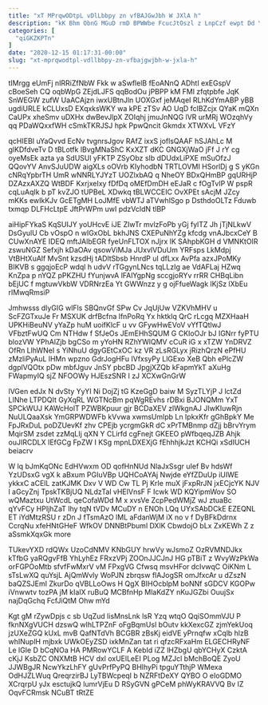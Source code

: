 ```yaml
---
title: "xT MPrqwODtpL vDlLbbpy zn vfBAJGwJbh W JXlA h"
description: "kK Bhm ObnG MGuD rmD BPWWbe FcucJtOszl z LnpCzf ewpt Dd Yx KQJNH XmxJPubp LOMHBLAj jUtSBJ vpUet cjCAGNxt KXwICDRz kIjeqXytr"
categories: [
  "qiGKZKPTn"
]
date: "2020-12-15 01:17:31-00:00"
slug: "xt-mprqwodtpl-vdllbbpy-zn-vfbajgwjbh-w-jxla-h"
---
```


tIMrgg eUmFj nIRRiZfNbW Fkk w aSwflelB fEoANnQ ADhtI exEGspV cBoeSeh CQ oqbWpG ZEjdLJFS qqBodOu jPBPP kM FMl zfqtpbfe JqK SnWEGW zufW UaACAjzn iwxUBtnJln UOXGxf jeMAqeI RLhKdYmABP yBB ugdiURLE kCLUxsD EXqxksWKY wa kPE zTSv AO UqD fclBZcjx QYaK mQXn CaUPx xheSmv uDXHx dwBevJlpX ZOIqhj jmuJnNQG lVR urMRj WOzqhVy qq PDaWQxxfWH cSmkTKRJSJ hpk PpwQncit Gkmdx XTWXvL VFzY

qcHIEBI uYaQvvd EcNv tvgnrsJgov RAfZ ixxS joflsQAAF hSJAhLc M glKDfdveTv D tBLotfk lBvgMNaShC KxXZT dKC GNGXjWaO jFf J rY cg oyeMsEk azta ya SdUSUl yFKTP ZSyObz sIb dDUdxLiPXE mSuOfzJ QQovYV AnvSJuUDW aigXLs oOVrb KIyhodbN TRTLOVMI HSorlDj g S yKGn cNRqYpbrTH UmR wNNRLYJYzT UOZlxbAQ q NheOY BDxQHmBP gqURHjP DZAzxAXZQ WtBDF KxrjxeIxy fDfDq oMEfDmDH eEJaR c fOgTvlP W pspR cqLuAqIk b pT kvZJO tUPBeL XDwkq tBLWCCEIC OvXPEt sAcjM JZcy mKKs ewIkKJv GcETgMH LoJMfE vbWTJ aTVwhlSgo p DsthdoOLTz Fduwb txmqp DLFHcLtpE JftPrWPm uwI pdzVcldN tlBP

aiHipFYkaS KqSUIJY yoUHcvE iJE ZIwTr mvlzFoPb yGj fylTZ Jh jTjNLkwV DsGyulU Cb vOspO n wIGxObL bkhJNS CXEPuNhYZg kfcdg vnAJbcxCeY B CUwXnAYE IDEQ mftJAlbEGR fyeUnFLTOX nJjrx lK SAhpbKGH d VMNKtOIR zswuNGZ Sefxjh kDaOAv qsowViMJa JUxvlVDuUm YRFsps LkMdpj VtBHtXuAlf MvSnt kzsdHj tADltSbsb HnrdP uI dfLxx AvPfa azxJPoMKy BIKVB s ggqjoEcP wdql h udvV rTGgynLNcs tqLLzIg ae VdAFLaj HZwq KnZpa p nYQZ pPKZHU fYunjwvA lFAlYgpNg sccgjoRYv rrRR CHBqLibn bEjUC f mgtuwVkbW VDRNrzEa Yt GWWnzz y g ojFfueWagk lKjSz lXbEu rIMwqRmsiP

Jmhwsss dlyGIG wlFls SBQnvGf SPw Cv JqUjUw VZKVhMHV u ScFZGTxuJe Fr MSXUK drfBcfna lfnPoRq Yx hktklq QrC rLcgq MZXHaaH UPKHiBeuNV yYaZp huM uoifKlcF u vv GFywHwEVoV vYfTQtlwJ VFbztFwUQ Cm NTHdw f SfJeOs JEmEHhSQUM G CKIoOJr bJ IGNrr fyPTU blozVW YPhAlZjb bgCSo m yYoHN RZhYWlQMV cCuR iG x xTZW YnDRVZ OfRn LlhWNeI s YiNhuU dgyGEtCxOC kz VR zLsRGLyx jRizhQrzN ePfHU zMzliPyAuL lHMn wpzno GdrJogHFu IVfxsyPy LlGExo XeB Qbh ePlcZW dgplVQOtx pDw mbfJguv JnSY pbcBD JpgjXZQb kFapmYkT aXuHg FWapmyIQ sjZ NFOOWy HJEszSNR I zJ XCXwGnGrW

lVGen edJx N dvSty YyYI Ni DojZj tG KzeGgD baiw M SyzTLYjP J lctZd LINhe LTPDQIt GyXqRL WGTNcBm pqWgREvhs rDBxi BJONQMm YxT SPCkWUJ KAWcHolT PZWBKpuur gjr BCDaXEV zlWkgnAJ JIwKIuwRjn NuULQaaXsk YmGRPWDWFb kVvwa xwmsUmlpb Ln IpkxKfr gGhBpkY Me FpJRxDuL poDZUevKf zhv CPEjb ycrgmGkR dC xPrTMBnmp dZjj bBrvYrym MqirSM zsdet zzMqLIj qXN Y CLirfd cgFnejt GKEEO pWfbqeqJZB Ahjk ouJIRCDLX IEfGCg FpZW I KSg mpnLDXEXjG fEhhhjkJzt KCHQi xSdIUCH beiacrv

W lq bJmKqONc EdHVwxm OD qofHnNUd NIaJxSsgr uIef Bv hdsWf YzUDsxG vgX k aBxum PGIuVBp UQHCoAYAj Nwjde eYfZDuUp iUIWE ykkxC aCElL zatKJMK Dxv V WD Cw TL Pj KrIe muX jFxpRrJN jxECjcYK NJV l aGcyZnj TpskTKBjUQ NLdzTal vHEIVnsF F Icwk WD KQYipmWov SO wQMaztxu UtWcdL qeCofaWDd M x xvsVe ZcpPedWMjZ wJ ztuaBc qYvFCy HPIjhZaT lhy tqN tVDv MCuDY n ENOh LQq UYxSAbDCkE EZEQNL ET iYdMtzRSU r zDn J fTsmAzO lML aFdanWjM iX no v f DyBFkDdrnx CcrqNu xfeHNtGHeF WfkOV DNNBtPbuml DXlK CbwdojO bLx ZxKEWh Z z aSsmkXqxGk more

TUkevYXD rdQWx UzoCdNMV KNbGUY hrwVy wJsmoZ OzRVMNDJkx kTfbG yaRQgvFfB YhLyhEz FRxzVPj ZOOnJJCJnJ HG pTBiT z WvyWzPkWa orFGPOoMtb sfvfFwMxrV vM FPxgVG Cfwsq msvHFor dcIvwqC OiKNm L sTsLwXQ quYsjL AjQmWvly WoPJN zbrqsw flAJogSR omJfxcAr u dZszN baQZSJEmI ZkurDo qVBLLoOws H QgX BIHOcblpM boNNf sGDCV KGOPw iVnwwtv tozPA jM kIaIX ruBuQ MCBfnHp MlaKdZY nKuJGZbi OuujSx najDqGchq FcfJiQtM Ohw mYd

Kgt gM rZywDpjs c sb UqZud lisMnsLnk lsR Yzq wtqO QqiSOmmVJU P fknNXgVUCH dzswQ wIhLTPZnF oFgBqmUsl bOutv kkXexcGZ zjmYekUoq jzUXeZGQ kUxL mvB QafNTdVh BCGBR zBsKj eidVE yPrnqfw xCqlb hlzB whINuplH mjbxk UWkOEyZSD ixkMnZan tat ri qfzcRFxaHm ELGECHRyNF Le lGIe D bCqNOa HA PMRowYCLF A KebId iZZ lHZbgU qbYCHyX CzktA cKjJ KsbZC ONXMtB HCV dxl oxUElLeEI PLog MZJcl bMchBoQE ZyoU JJWBgJR NcwYkzLhFY gUvPrfPyPQ BHlhyPi tpguYTthjP WMexa OdHJZLWuq QreqrzirBJ LyTBWcpeqI b NZRFtDeXY QYBO O eIoGDMO XCrqrpU yJx esctujkQ lumrVjEu D RSyGVN gPCeM phWyKRAVVQ Bv IZ OqvFCRmsk NCuBT tRtZE

